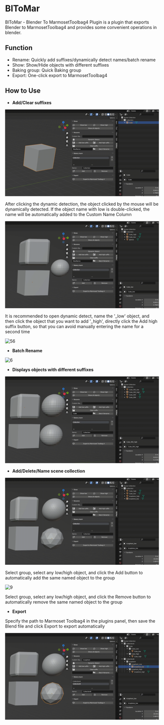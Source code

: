 # BlToMar
BlToMar - Blender To MarmosetToolbag4 Plugin is a plugin that exports Blender to MarmosetToolbag4 and provides some convenient operations in blender.

## Function
* Rename: Quickly add suffixes/dynamically detect names/batch rename
* Show: Show/Hide objects with different suffixes
* Baking group: Quick Baking group
* Export: One-click export to MarmosetToolbag4

## How to Use
* **Add/Clear suffixes**  

![1](./Images/1.gif)  

After clicking the dynamic detection, the object clicked by the mouse will be dynamically detected. If the object name with low is double-clicked, the name will be automatically added to the Custom Name Column  

![2](./Images/2.gif)   

It is recommended to open dynamic detect, name the '_low' object, and then click the object that you want to add '_high', directly click the Add high suffix button, so that you can avoid manually entering the name for a second time  

![56](./Images/56.gif)  

* **Batch Rename**  

![6](./Images/6.gif)  

* **Displays objects with different suffixes**  

![7](./Images/7.gif)

* **Add/Delete/Name scene collection**

![8](./Images/8.gif)  

Select group, select any low/high object, and click the Add button to automatically add the same named object to the group  

![9](./Images/9.gif)  

Select group, select any low/high object, and click the Remove button to automatically remove the same named object to the group  

* **Export**

Specify the path to Marmoset Toolbag4 in the plugins panel, then save the Blend file and click Export to export automatically  

![10](./Images/10.gif)

    
